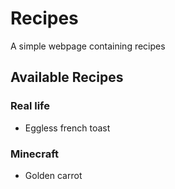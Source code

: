 # Recipes
A simple webpage containing recipes

## Available Recipes

### Real life
- Eggless french toast
### Minecraft
- Golden carrot